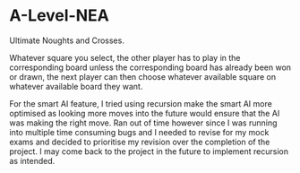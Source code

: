 # A-Level-NEA
Ultimate Noughts and Crosses.

Whatever square you select, the other player has to play in the corresponding board unless the corresponding board has already been won or drawn, the next player can then choose whatever available square on whatever available board they want.

For the smart AI feature, I tried using recursion make the smart AI more optimised as looking more moves into the future would ensure that the AI was making the right move. Ran out of time however since I was running into multiple time consuming bugs and I needed to revise for my mock exams and decided to prioritise my revision over the completion of the project. I may come back to the project in the future to implement recursion as intended.
